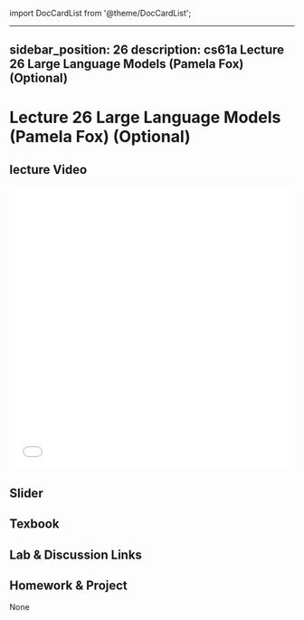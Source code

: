 import DocCardList from '@theme/DocCardList';

---
sidebar_position: 26
description: cs61a  Lecture 26 Large Language Models (Pamela Fox) (Optional)
---
# Lecture 26 Large Language Models (Pamela Fox) (Optional)
## lecture Video

<iframe src="//player.bilibili.com/player.html?aid=277746636&bvid=BV17c411f78k&cid=1311465503&p=1&high_quality=1&danmaku=0" scrolling="no" border="0" frameborder="no" framespacing="0" allowfullscreen="true" allowfullscreen="allowfullscreen" width="100%" height="500" scrolling="no" frameborder="0" sandbox="allow-top-navigation allow-same-origin allow-forms allow-scripts"> </iframe>

## Slider

## Texbook


## Lab & Discussion Links


## Homework & Project
None


<DocCardList />
